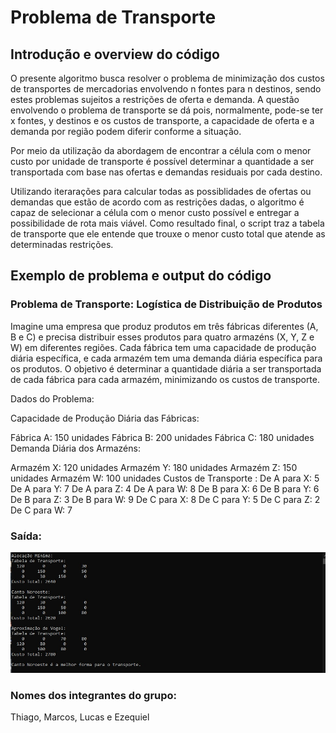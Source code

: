# Problema de Transporte
## Introdução e overview do código

O presente algoritmo busca resolver o problema de minimização dos custos de transportes de mercadorias envolvendo n fontes para n destinos, sendo estes problemas sujeitos a restrições de oferta e demanda.
A questão envolvendo o problema de transporte se dá pois, normalmente, pode-se ter x fontes, y destinos e os custos de transporte, a capacidade de oferta e a demanda por região podem diferir conforme a situação.

Por meio da utilização da abordagem de encontrar a célula com o menor custo por unidade de transporte é possível determinar a quantidade a ser transportada com base nas ofertas e demandas residuais por cada destino. 

Utilizando iterarações para calcular todas as possiblidades de ofertas ou demandas que estão de acordo com as restrições dadas, o algoritmo é capaz de selecionar a célula com o menor custo possível e entregar a possibilidade de rota mais viável. Como resultado final, o script traz a tabela de transporte que ele entende que trouxe o menor custo total que atende as determinadas restrições.

## Exemplo de problema e output do código

### Problema de Transporte: Logística de Distribuição de Produtos

Imagine uma empresa que produz produtos em três fábricas diferentes (A, B e C) e precisa distribuir esses produtos para quatro armazéns (X, Y, Z e W) em diferentes regiões. Cada fábrica tem uma capacidade de produção diária específica, e cada armazém tem uma demanda diária específica para os produtos. O objetivo é determinar a quantidade diária a ser transportada de cada fábrica para cada armazém, minimizando os custos de transporte.

Dados do Problema:

Capacidade de Produção Diária das Fábricas:

Fábrica A: 150 unidades
Fábrica B: 200 unidades
Fábrica C: 180 unidades
Demanda Diária dos Armazéns:

Armazém X: 120 unidades
Armazém Y: 180 unidades
Armazém Z: 150 unidades
Armazém W: 100 unidades
Custos de Transporte  :
De A para X: 5
De A para Y: 7
De A para Z: 4
De A para W: 8
De B para X: 6
De B para Y: 6
De B para Z: 3
De B para W: 9
De C para X: 8
De C para Y: 5
De C para Z: 2
De C para W: 7

### Saída: 
![Exemplo_output_do_código](assets\images\problema_de_transporte.jpg)

### Nomes dos integrantes do grupo:
Thiago, Marcos, Lucas e Ezequiel